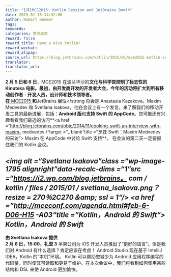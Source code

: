 ```yaml
---
title: "[译]MCE2015: Kotlin Session and JetBrains Booth"
date: 2015-01-15 14:32:00
author: Robert Demmer
tags:
keywords:
categories: 官方动态
reward: false
reward_title: Have a nice Kotlin!
reward_wechat:
reward_alipay:
source_url: https://blog.jetbrains.com/kotlin/2015/01/mce2015-kotlin-session-and-jetbrains-booth/
translator:
translator_url:
---
```


**2 月 5 日和 6 日**，MCE2015 在波兰华沙的**文化与科学宫控制了标志性的 Kinoteka 电影。最初，由开发商开发的开发者大会，今年的活动将扩大到所有移动创作者 - 开发人员，设计师和技术领导者。
<span id =“more-1792”> </span> <br/>
在**<a href="http://mceconf.com/" target="_blank" title="MCE2015 官方网站"> MCE2015 </a>**和**JetBrains 展位</strong 将会是 Anastasia Kazakova，Maxim Medvedev 和 Svetlana Isakova，他在会议上有一个发言。来了解我们的移动开发工具的最新进展，包括：**Android 版**和**支持 Swift 的 AppCode**。您可能还有兴趣看看我们最近的访问**<a href =“http://blog.jetbrains.com/objc/2014/11/cooking-swift-an-interview-with-maxim- medvedev /“target =”_ blank“title =”烹饪 Swift：Maxim Medvedev 的采访“> Maxim 在 AppCode 中讨论 Swift 支持</a>**。
在会议的第二天一定要抓住我们的 Kotlin 会议。
## ***<img alt =“Svetlana Isakova”class =“wp-image-1795 alignright”data-recalc-dims =“1”src =“https://i2.wp.com/blog.jetbrains。 com / kotlin / files / 2015/01 / svetlana_isakova.png？resize = 270％2C270＆amp; ssl = 1“/> <a href =”http://mceconf.com/agenda.html#feb-6-D06-H15 -A03“title =”Kotlin，Android 的 Swift“> Kotlin，Android 的 Swift </a>***

**由 Svetlana Isakova 提供** <br/>
**2 月 6 日，15:00，礼堂 3**
苹果公司为 iOS 开发人员推出了“更好的语言”。但是我们对 Android 有什么选择？肯定应该在考虑！ Android Studio 现在基于 IntelliJ IDEA，Kotlin 的“本机”环境。
Kotlin 可以帮助您减少为 Android 应用程序编写的代码量，同时使其可读取和更易于维护。在本次会议中，我们将看到如何使用某些结构和 DSL 来使 Android 更加愉快。

